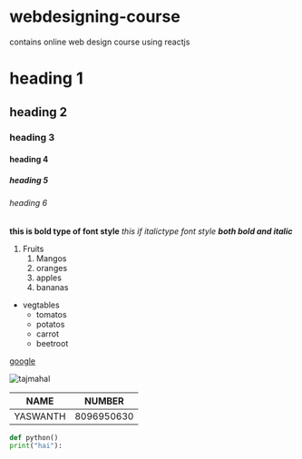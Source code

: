 # webdesigning-course
contains online web design course using reactjs
# heading 1
## heading 2
### heading 3
#### heading 4
##### heading 5
###### heading 6

**this is bold type of font style**
*this if italictype font style*
***both bold and italic***

1. Fruits
    1. Mangos
    2. oranges
    3. apples
    4. bananas
    
* vegtables
    * tomatos
    * potatos
    * carrot
    * beetroot

[google](https://www.google.com/)

![tajmahal](https://images.theconversation.com/files/228846/original/file-20180723-189310-1ymcybu.jpg?ixlib=rb-1.1.0&q=45&auto=format&w=754&fit=clip)

NAME | NUMBER
-----|-------
YASWANTH|8096950630

``` PYTHON
def python()
print("hai"):
```
